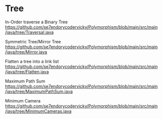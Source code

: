 # Tree

In-Order traverse a Binary Tree
https://github.com/se7endorycodervicky/Polymorphism/blob/main/src/main/java/tree/Traversal.java

Symmetric Tree/Mirror Tree
https://github.com/se7endorycodervicky/Polymorphism/blob/main/src/main/java/tree/Mirror.java

Flatten a tree into a link list
https://github.com/se7endorycodervicky/Polymorphism/blob/main/src/main/java/tree/Flatten.java

Maximum Path Sum
https://github.com/se7endorycodervicky/Polymorphism/blob/main/src/main/java/tree/MaximumPathSum.java

Minimum Camera
https://github.com/se7endorycodervicky/Polymorphism/blob/main/src/main/java/tree/MinimumCameras.java
